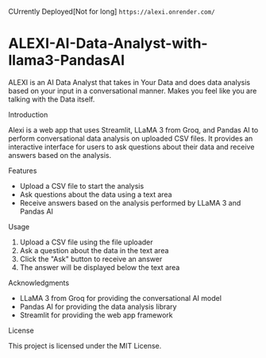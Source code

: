 CUrrently Deployed[Not for long]
`https://alexi.onrender.com/`

# ALEXI-AI-Data-Analyst-with-llama3-PandasAI
ALEXI is an AI Data Analyst that takes in Your Data and does data analysis based on your input in a conversational manner. Makes you feel like you are talking with the Data itself.

Introduction

Alexi is a web app that uses Streamlit, LLaMA 3 from Groq, and Pandas AI to perform conversational data analysis on uploaded CSV files. It provides an interactive interface for users to ask questions about their data and receive answers based on the analysis.

Features

- Upload a CSV file to start the analysis
- Ask questions about the data using a text area
- Receive answers based on the analysis performed by LLaMA 3 and Pandas AI

Usage

1. Upload a CSV file using the file uploader
2. Ask a question about the data in the text area
3. Click the "Ask" button to receive an answer
4. The answer will be displayed below the text area

Acknowledgments

- LLaMA 3 from Groq for providing the conversational AI model
- Pandas AI for providing the data analysis library
- Streamlit for providing the web app framework

License

This project is licensed under the MIT License.

